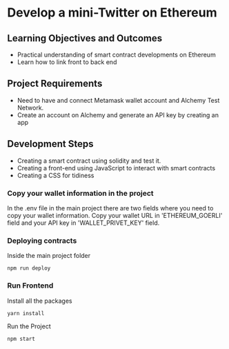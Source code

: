 # Develop a mini-Twitter on Ethereum

## Learning Objectives and Outcomes

- Practical understanding of smart contract developments on Ethereum
- Learn how to link front to back end

## Project Requirements

- Need to have and connect Metamask wallet account and Alchemy Test Network.
- Create an account on Alchemy and generate an API key by creating an app

## Development Steps

- Creating a smart contract using solidity and test it.
- Creating a front-end using JavaScript to interact with smart contracts
- Creating a CSS for tidiness

### Copy your wallet information in the project

In the .env file in the main project there are two fields where you need to copy your wallet information. Copy your wallet URL in 'ETHEREUM_GOERLI' field and your API key in 'WALLET_PRIVET_KEY' field.

### Deploying contracts

Inside the main project folder

```shell
npm run deploy
```

### Run Frontend

Install all the packages

```shell
yarn install
```

Run the Project

```shell
npm start
```
